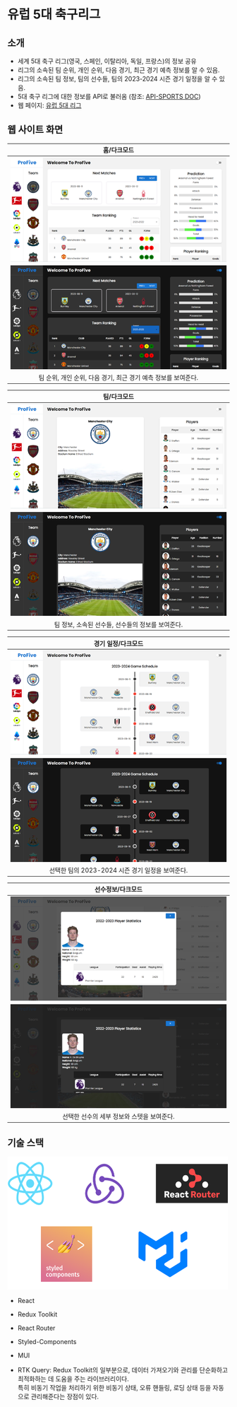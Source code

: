 # 유럽 5대 축구리그

## 소개
- 세계 5대 축구 리그(영국, 스페인, 이탈리아, 독일, 프랑스)의 정보 공유
- 리그의 소속된 팀 순위, 개인 순위, 다음 경기, 최근 경기 예측 정보를 알 수 있음.
- 리그의 소속된 팀 정보, 팀의 선수들, 팀의 2023-2024 시즌 경기 일정을 알 수 있음.
- 5대 축구 리그에 대한 정보를 API로 불러옴 (참조: [API-SPORTS DOC][api-sports])
- 웹 페이지: [유럽 5대 리그][pro-five]

## 웹 사이트 화면
|            홈/다크모드         |
| :----------------------------: |
|   <img src="images/main.png">  |
| <img src="images/mainDark.png">|
| 팀 순위, 개인 순위, 다음 경기, 최근 경기 예측 정보를 보여준다.|

|              팀/다크모드            |
| :---------------------------------: |
|   <img src="images/teamInfo.png">   |
| <img src="images/teamInfoDark.png"> |
| 팀 정보, 소속된 선수들, 선수들의 정보를 보여준다.|


|            경기 일정/다크모드          |
| :-------------------------------------: |
|   <img src="images/gameSchedule.png">   |
| <img src="images/gameScheduleDark.png"> |
| 선택한 팀의 2023-2024 시즌 경기 일정을 보여준다.|

|          선수정보/다크모드       |
| :-------------------------------: |
|   <img src="images/player.png">   |
| <img src="images/playerDark.png"> |
| 선택한 선수의 세부 정보와 스텟을 보여준다. |

## 기술 스택
<img src="images/tech_stack.png" width="500px" height="300px">

- React
- Redux Toolkit
- React Router
- Styled-Components
- MUI
- RTK Query: Redux Toolkit의 일부분으로, 데이터 가져오기와 관리를 단순화하고 최적화하는 데 도움을 주는 라이브러리이다. <br/>
특히 비동기 작업을 처리하기 위한 비동기 상태, 오류 핸들링, 로딩 상태 등을 자동으로 관리해준다는 장점이 있다.


  [api-sports]: <https://api-sports.io/documentation/football/v3>
  [pro-five]: <https://dooohun.github.io/soccer-info/>
